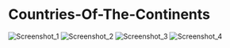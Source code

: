 # Countries-Of-The-Continents
![Screenshot_1](https://user-images.githubusercontent.com/96263634/153724171-2c5bfe5d-40fd-4ca0-87eb-f4115b9efd2f.jpg)
![Screenshot_2](https://user-images.githubusercontent.com/96263634/153724654-9ff8a277-7028-4c47-aea5-99dd03ceeed7.jpg)
![Screenshot_3](https://user-images.githubusercontent.com/96263634/153724823-a2114cc0-cc4c-4160-8220-433a02563f5f.jpg)
![Screenshot_4](https://user-images.githubusercontent.com/96263634/153724883-96c8795d-11d8-462a-972b-99559fac0dc1.jpg)

